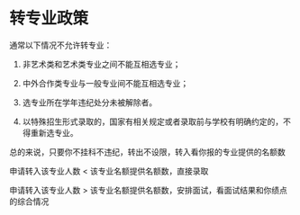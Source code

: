 # 转专业政策

通常以下情况不允许转专业：

1. 非艺术类和艺术类专业之间不能互相选专业；

2. 中外合作类专业与一般专业间不能互相选专业；

3. 选专业所在学年违纪处分未被解除者。

4.  以特殊招生形式录取的，国家有相关规定或者录取前与学校有明确约定的，不得重新选专业。

总的来说，只要你不挂科不违纪，转出不设限，转入看你报的专业提供的名额数

申请转入该专业人数 < 该专业名额提供名额数，直接录取

申请转入该专业人数 > 该专业名额提供名额数，安排面试，看面试结果和你绩点的综合情况